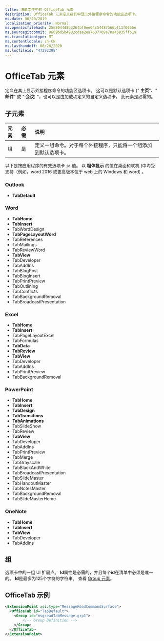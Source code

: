 ```yaml
---
title: 清单文件中的 OfficeTab 元素
description: OfficeTab 元素定义在其中显示外接程序命令的功能区选项卡。
ms.date: 06/20/2019
localization_priority: Normal
ms.openlocfilehash: 25e8044d8b3264bf9ee64c54487566bf11f0065e
ms.sourcegitcommit: 9609bd5b4982cdaa2ea7637709a78a45835ffb19
ms.translationtype: MT
ms.contentlocale: zh-CN
ms.lasthandoff: 08/28/2020
ms.locfileid: "47292298"
---
```

# <a name="officetab-element"></a>OfficeTab 元素

定义在其上显示外接程序命令的功能区选项卡。 这可以是默认选项卡 (" **主页**"、" **邮件**" 或 " **会议**) "，也可以是由加载项定义的自定义选项卡。 此元素是必需的。

## <a name="child-elements"></a>子元素

|  元素 |  必需  |  说明  |
|:-----|:-----|:-----|
|  组      | 是 |  定义一组命令。对于每个外接程序，只能将一个组添加到默认选项卡。  |

以下是按应用程序的有效选项卡 `id` 值。 以 **粗体显示** 的值在桌面和联机 (中均受支持（例如，word 2016 或更高版本位于 web 上的 Windows 和 word) 。

### <a name="outlook"></a>Outlook

- **TabDefault**

### <a name="word"></a>Word

- **TabHome**
- **TabInsert**
- TabWordDesign
- **TabPageLayoutWord**
- TabReferences
- TabMailings
- TabReviewWord
- **TabView**
- TabDeveloper
- TabAddIns
- TabBlogPost
- TabBlogInsert
- TabPrintPreview
- TabOutlining
- TabConflicts
- TabBackgroundRemoval
- TabBroadcastPresentation

### <a name="excel"></a>Excel

- **TabHome**
- **TabInsert**
- TabPageLayoutExcel
- TabFormulas
- **TabData**
- **TabReview**
- **TabView**
- TabDeveloper
- TabAddIns
- TabPrintPreview
- TabBackgroundRemoval

### <a name="powerpoint"></a>PowerPoint

- **TabHome**
- **TabInsert**
- **TabDesign**
- **TabTransitions**
- **TabAnimations**
- TabSlideShow
- TabReview
- **TabView**
- TabDeveloper
- TabAddIns
- TabPrintPreview
- TabMerge
- TabGrayscale
- TabBlackAndWhite
- TabBroadcastPresentation
- TabSlideMaster
- TabHandoutMaster
- TabNotesMaster
- TabBackgroundRemoval
- TabSlideMasterHome

### <a name="onenote"></a>OneNote

- **TabHome**
- **TabInsert**
- **TabView**
- TabDeveloper
- TabAddIns

## <a name="group"></a>组

选项卡中的一组 UI 扩展点。 **Id**属性是必需的，并且每个**id**在清单中必须是唯一的。 **Id**是最多为125个字符的字符串。 查看 [Group 元素](group.md)。

## <a name="officetab-example"></a>OfficeTab 示例

```xml
<ExtensionPoint xsi:type="MessageReadCommandSurface">
  <OfficeTab id="TabDefault">
    <Group id="msgreadTabMessage.grp1">
        <!-- Group Definition -->
    </Group>
  </OfficeTab>
</ExtensionPoint>
```
